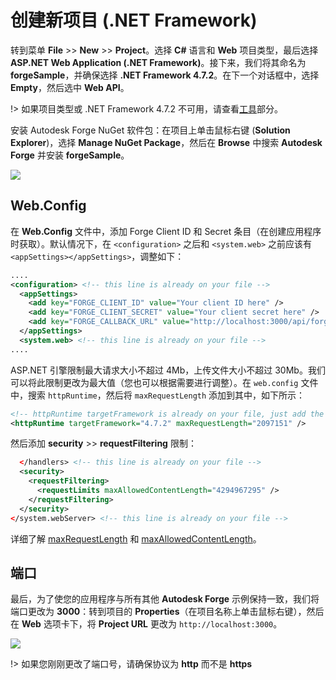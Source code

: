 # 创建新项目 (.NET Framework)

转到菜单 **File** >> **New** >> **Project**。选择 **C#** 语言和 **Web** 项目类型，最后选择 **ASP.NET Web Application (.NET Framework)**。接下来，我们将其命名为 **forgeSample**，并确保选择 **.NET Framework 4.7.2**。在下一个对话框中，选择 **Empty**，然后选中 **Web API**。

!> 如果项目类型或 .NET Framework 4.7.2 不可用，请查看[工具](/zh-CN/environment/tools/net)部分。

安装 Autodesk Forge NuGet 软件包：在项目上单击鼠标右键 (**Solution Explorer**)，选择 **Manage NuGet Package**，然后在 **Browse** 中搜索 **Autodesk Forge** 并安装 **forgeSample**。 

![](_media/net/create_project_webapi.gif) 

## Web.Config

在 **Web.Config** 文件中，添加 Forge Client ID 和 Secret 条目（在创建应用程序时获取）。默认情况下，在 `<configuration>` 之后和 `<system.web>` 之前应该有 `<appSettings></appSettings>`，调整如下：

```xml
....
<configuration> <!-- this line is already on your file -->
  <appSettings>
    <add key="FORGE_CLIENT_ID" value="Your client ID here" />
    <add key="FORGE_CLIENT_SECRET" value="Your client secret here" />
    <add key="FORGE_CALLBACK_URL" value="http://localhost:3000/api/forge/callback/oauth" />
  </appSettings>
  <system.web> <!-- this line is already on your file -->
....
```

ASP.NET 引擎限制最大请求大小不超过 4Mb，上传文件大小不超过 30Mb。我们可以将此限制更改为最大值（您也可以根据需要进行调整）。在 `web.config` 文件中，搜索 `httpRuntime`，然后将 `maxRequestLength` 添加到其中，如下所示：

```xml
<!-- httpRuntime targetFramework is already on your file, just add the maxRequestLength -->
<httpRuntime targetFramework="4.7.2" maxRequestLength="2097151" />
```

然后添加 **security** >> **requestFiltering** 限制：

```xml
  </handlers> <!-- this line is already on your file -->
  <security>
    <requestFiltering>
      <requestLimits maxAllowedContentLength="4294967295" />
    </requestFiltering>
  </security>
</system.webServer> <!-- this line is already on your file -->
```

详细了解 [maxRequestLength](https://msdn.microsoft.com/en-us/library/system.web.configuration.httpruntimesection.maxrequestlength.aspx) 和 [maxAllowedContentLength](https://msdn.microsoft.com/en-us/library/ms689462.aspx)。 

## 端口

最后，为了使您的应用程序与所有其他 **Autodesk Forge** 示例保持一致，我们将端口更改为 **3000**：转到项目的 **Properties**（在项目名称上单击鼠标右键），然后在 **Web** 选项卡下，将 **Project URL** 更改为 `http://localhost:3000`。

![](_media/net/port.png)

!> 如果您刚刚更改了端口号，请确保协议为 **http** 而不是 **https**

 

